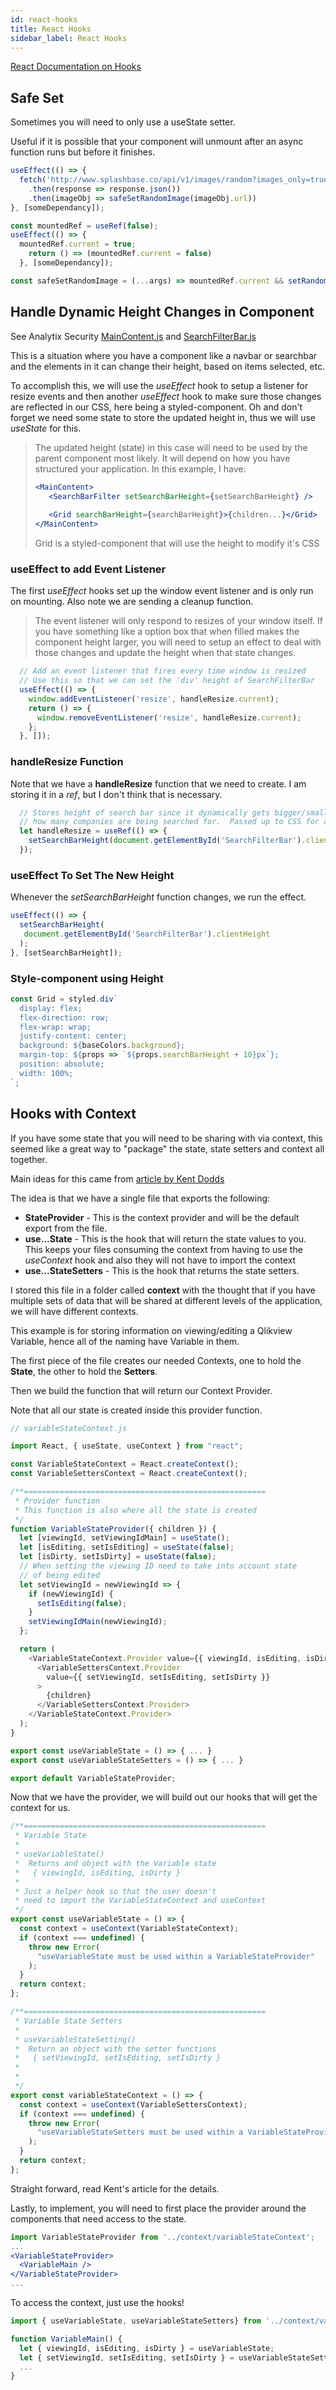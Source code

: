 ```yaml
---
id: react-hooks
title: React Hooks
sidebar_label: React Hooks
---
```


[React Documentation on Hooks](https://reactjs.org/docs/hooks-overview.html)

## Safe Set

Sometimes you will need to only use a useState setter. 

Useful if it is possible that your component will unmount after an async function runs but before it finishes.

```javascript
useEffect(() => {
  fetch('http://www.splashbase.co/api/v1/images/random?images_only=true')
    .then(response => response.json())
    .then(imageObj => safeSetRandomImage(imageObj.url))
}, [someDependancy]);

const mountedRef = useRef(false);
useEffect(() => {
  mountedRef.current = true;
    return () => (mountedRef.current = false)
  }, [someDependancy]);

const safeSetRandomImage = (...args) => mountedRef.current && setRandomImage(...args)
```

## Handle Dynamic Height Changes in Component

See Analytix Security [MainContent.js](https://github.com/analytixncs/analytixsecurity/blob/master/src/components/Main.js) and [SearchFilterBar.js](https://github.com/analytixncs/analytixsecurity/blob/master/src/components/SearchFilterBar/SearchFilterBar.js)

This is a situation where you have a component like a navbar or searchbar and the elements in it can change their height, based on items selected, etc.

To accomplish this, we will use the *useEffect* hook to setup a listener for resize events and then another *useEffect* hook to make sure those changes are reflected in our CSS, here being a styled-component.  Oh and don't forget we need some state to store the updated height in, thus we will use *useState* for this.

> The updated height (state) in this case will need to be used by the parent component most likely.  It will depend on how you have structured your application.  In this example, I have:
>
> ```jsx
> <MainContent>
>    <SearchBarFilter setSearchBarHeight={setSearchBarHeight} />
>   
>    <Grid searchBarHeight={searchBarHeight}>{children...}</Grid>
> </MainContent>
> ```
>
> Grid is a styled-component that will use the height to modify it's CSS

### useEffect to add Event Listener

The first *useEffect* hooks set up the window event listener and is only run on mounting.  Also note we are sending a cleanup function.

> The event listener will only respond to resizes of your window itself.  If you have something like a option box that when filled makes the component height larger, you will need to setup an effect to deal with those changes and update the height when that state changes.

```javascript
  // Add an event listener that fires every time window is resized
  // Use this so that we can set the 'div' height of SearchFilterBar
  useEffect(() => {
    window.addEventListener('resize', handleResize.current);
    return () => {
      window.removeEventListener('resize', handleResize.current);
    };
  }, []);
```

### handleResize Function

Note that we have a **handleResize** function that we need to create.  I am storing it in a *ref*, but I don't think that is necessary.

```javascript
  // Stores height of search bar since it dynamically gets bigger/smaller based on
  // how many companies are being searched for.  Passed up to CSS for appropriate styling
  let handleResize = useRef(() => {
    setSearchBarHeight(document.getElementById('SearchFilterBar').clientHeight);
  });
```

### useEffect To Set The New Height

Whenever the *setSearchBarHeight* function changes, we run the effect.

```javascript
useEffect(() => {
  setSearchBarHeight(
   document.getElementById('SearchFilterBar').clientHeight
  );
}, [setSearchBarHeight]);
```



### Style-component using Height

```javascript
const Grid = styled.div`
  display: flex;
  flex-direction: row;
  flex-wrap: wrap;
  justify-content: center;
  background: ${baseColors.background};
  margin-top: ${props => `${props.searchBarHeight + 10}px`};
  position: absolute;
  width: 100%;
`;
```

## Hooks with Context

If you have some state that you will need to be sharing with via context, this seemed like a great way to "package" the state, state setters and context all together.

Main ideas for this came from [article by Kent Dodds](https://kentcdodds.com/blog/how-to-use-react-context-effectively)

The idea is that we have a single file that exports the following:

- **StateProvider** - This is the context provider and will be the default export from the file.
- **use...State** - This is the hook that will return the state values to you.  This keeps your files consuming the context from having to use the *useContext* hook and also they will not have to import the context
- **use...StateSetters** - This is the hook that returns the state setters.

I stored this file in a folder called **context** with the thought that if you have multiple sets of data that will be shared at different levels of the application, we will have different contexts.

This example is for storing information on viewing/editing a Qlikview Variable, hence all of the naming have Variable in them.

The first piece of the file creates our needed Contexts, one to hold the **State**, the other to hold the **Setters**.

Then we build the function that will return our Context Provider.

Note that all our state is created inside this provider function. 

```javascript
// variableStateContext.js

import React, { useState, useContext } from "react";

const VariableStateContext = React.createContext();
const VariableSettersContext = React.createContext();

/**======================================================
 * Provider function
 * This function is also where all the state is created
 */
function VariableStateProvider({ children }) {
  let [viewingId, setViewingIdMain] = useState();
  let [isEditing, setIsEditing] = useState(false);
  let [isDirty, setIsDirty] = useState(false);
  // When setting the viewing ID need to take into account state
  // of being edited
  let setViewingId = newViewingId => {
    if (newViewingId) {
      setIsEditing(false);
    }
    setViewingIdMain(newViewingId);
  };

  return (
    <VariableStateContext.Provider value={{ viewingId, isEditing, isDirty }}>
      <VariableSettersContext.Provider
        value={{ setViewingId, setIsEditing, setIsDirty }}
      >
        {children}
      </VariableSettersContext.Provider>
    </VariableStateContext.Provider>
  );
}

export const useVariableState = () => { ... }
export const useVariableStateSetters = () => { ... }

export default VariableStateProvider;
```

Now that we have the provider, we will build out our hooks that will get the context for us.

```js
/**======================================================
 * Variable State
 *
 * useVariableState()
 *  Returns and object with the Variable state
 *   { viewingId, isEditing, isDirty }
 *
 * Just a helper hook so that the user doesn't
 * need to import the VariableStateContext and useContext
 */
export const useVariableState = () => {
  const context = useContext(VariableStateContext);
  if (context === undefined) {
    throw new Error(
      "useVariableState must be used within a VariableStateProvider"
    );
  }
  return context;
};

/**======================================================
 * Variable State Setters
 *
 * useVariableStateSetting()
 *  Return an object with the setter functions
 *   { setViewingId, setIsEditing, setIsDirty }
 *
 *
 */
export const variableStateContext = () => {
  const context = useContext(VariableSettersContext);
  if (context === undefined) {
    throw new Error(
      "useVariableStateSetters must be used within a VariableStateProvider"
    );
  }
  return context;
};
```

Straight forward, read Kent's article for the details.  

Lastly, to implement, you will need to first place the provider around the components that need access to the state.

```jsx
import VariableStateProvider from '../context/variableStateContext';
...
<VariableStateProvider>
  <VariableMain />
</VariableStateProvider>
...
```

To access the context, just use the hooks!

```js
import { useVariableState, useVariableStateSetters} from '../context/variableStateContext';

function VariableMain() {
  let { viewingId, isEditing, isDirty } = useVariableState;
  let { setViewingId, setIsEditing, setIsDirty } = useVariableStateSetters;
  ...
}
```

